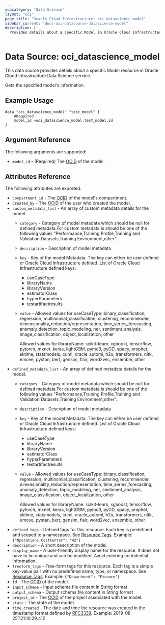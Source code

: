 ```yaml
---
subcategory: "Data Science"
layout: "oci"
page_title: "Oracle Cloud Infrastructure: oci_datascience_model"
sidebar_current: "docs-oci-datasource-datascience-model"
description: |-
  Provides details about a specific Model in Oracle Cloud Infrastructure Data Science service
---
```


# Data Source: oci_datascience_model
This data source provides details about a specific Model resource in Oracle Cloud Infrastructure Data Science service.

Gets the specified model's information.

## Example Usage

```hcl
data "oci_datascience_model" "test_model" {
	#Required
	model_id =oci_datascience_model.test_model.id
}
```

## Argument Reference

The following arguments are supported:

* `model_id` - (Required) The [OCID](https://docs.cloud.oracle.com/iaas/Content/General/Concepts/identifiers.htm) of the model.


## Attributes Reference

The following attributes are exported:

* `compartment_id` - The [OCID](https://docs.cloud.oracle.com/iaas/Content/General/Concepts/identifiers.htm) of the model's compartment.
* `created_by` - The [OCID](https://docs.cloud.oracle.com/iaas/Content/General/Concepts/identifiers.htm) of the user who created the model.
* `custom_metadata_list` - An array of custom metadata details for the model.
	* `category` - Category of model metadata which should be null for defined metadata.For custom metadata is should be one of the following values "Performance,Training Profile,Training and Validation Datasets,Training Environment,other".
	* `description` - Description of model metadata
	* `key` - Key of the model Metadata. The key can either be user defined or Oracle Cloud Infrastructure defined. List of Oracle Cloud Infrastructure defined keys:
		* useCaseType
		* libraryName
		* libraryVersion
		* estimatorClass
		* hyperParameters
		* testartifactresults 
	* `value` - Allowed values for useCaseType: binary_classification, regression, multinomial_classification, clustering, recommender, dimensionality_reduction/representation, time_series_forecasting, anomaly_detection, topic_modeling, ner, sentiment_analysis, image_classification, object_localization, other

		Allowed values for libraryName: scikit-learn, xgboost, tensorflow, pytorch, mxnet, keras, lightGBM, pymc3, pyOD, spacy, prophet, sktime, statsmodels, cuml, oracle_automl, h2o, transformers, nltk, emcee, pystan, bert, gensim, flair, word2vec, ensemble, other 
* `defined_metadata_list` - An array of defined metadata details for the model.
	* `category` - Category of model metadata which should be null for defined metadata.For custom metadata is should be one of the following values "Performance,Training Profile,Training and Validation Datasets,Training Environment,other".
	* `description` - Description of model metadata
	* `key` - Key of the model Metadata. The key can either be user defined or Oracle Cloud Infrastructure defined. List of Oracle Cloud Infrastructure defined keys:
		* useCaseType
		* libraryName
		* libraryVersion
		* estimatorClass
		* hyperParameters
		* testartifactresults 
	* `value` - Allowed values for useCaseType: binary_classification, regression, multinomial_classification, clustering, recommender, dimensionality_reduction/representation, time_series_forecasting, anomaly_detection, topic_modeling, ner, sentiment_analysis, image_classification, object_localization, other

		Allowed values for libraryName: scikit-learn, xgboost, tensorflow, pytorch, mxnet, keras, lightGBM, pymc3, pyOD, spacy, prophet, sktime, statsmodels, cuml, oracle_automl, h2o, transformers, nltk, emcee, pystan, bert, gensim, flair, word2vec, ensemble, other 
* `defined_tags` - Defined tags for this resource. Each key is predefined and scoped to a namespace. See [Resource Tags](https://docs.cloud.oracle.com/iaas/Content/General/Concepts/resourcetags.htm). Example: `{"Operations.CostCenter": "42"}` 
* `description` - A short description of the model.
* `display_name` - A user-friendly display name for the resource. It does not have to be unique and can be modified. Avoid entering confidential information.
* `freeform_tags` - Free-form tags for this resource. Each tag is a simple key-value pair with no predefined name, type, or namespace. See [Resource Tags](https://docs.cloud.oracle.com/iaas/Content/General/Concepts/resourcetags.htm). Example: `{"Department": "Finance"}` 
* `id` - The [OCID](https://docs.cloud.oracle.com/iaas/Content/General/Concepts/identifiers.htm) of the model.
* `input_schema` - Input schema file content in String format
* `output_schema` - Output schema file content in String format
* `project_id` - The [OCID](https://docs.cloud.oracle.com/iaas/Content/General/Concepts/identifiers.htm) of the project associated with the model.
* `state` - The state of the model.
* `time_created` - The date and time the resource was created in the timestamp format defined by [RFC3339](https://tools.ietf.org/html/rfc3339). Example: 2019-08-25T21:10:29.41Z 

